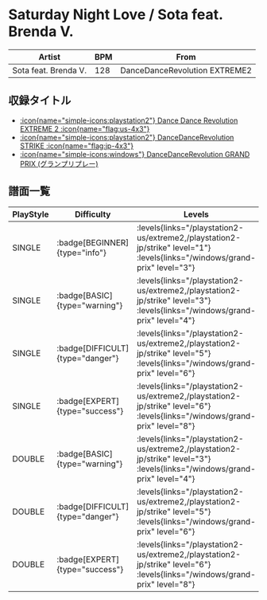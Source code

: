 # Saturday Night Love / Sota feat. Brenda V.

|Artist|BPM|From|
|------|---|----|
|Sota feat. Brenda V.|128|DanceDanceRevolution EXTREME2|

## 収録タイトル

- [:icon{name="simple-icons:playstation2"} Dance Dance Revolution EXTREME 2 :icon{name="flag:us-4x3"}](/playstation2-us/extreme2)
- [:icon{name="simple-icons:playstation2"} DanceDanceRevolution STRIKE :icon{name="flag:jp-4x3"}](/playstation2-jp/strike)
- [:icon{name="simple-icons:windows"} DanceDanceRevolution GRAND PRIX (グランプリプレー)](/windows/grand-prix)

## 譜面一覧

|PlayStyle|Difficulty|Levels|Notes|Movie|
|---------|----------|------|-----|-----|
|SINGLE| :badge[BEGINNER]{type="info"}| :levels{links="/playstation2-us/extreme2,/playstation2-jp/strike" level="1"} :levels{links="/windows/grand-prix" level="3"}|81/0||
|SINGLE| :badge[BASIC]{type="warning"}| :levels{links="/playstation2-us/extreme2,/playstation2-jp/strike" level="3"} :levels{links="/windows/grand-prix" level="4"}|111/22||
|SINGLE| :badge[DIFFICULT]{type="danger"}| :levels{links="/playstation2-us/extreme2,/playstation2-jp/strike" level="5"} :levels{links="/windows/grand-prix" level="6"}|181/38||
|SINGLE| :badge[EXPERT]{type="success"}| :levels{links="/playstation2-us/extreme2,/playstation2-jp/strike" level="6"} :levels{links="/windows/grand-prix" level="8"}|214/42||
|DOUBLE| :badge[BASIC]{type="warning"}| :levels{links="/playstation2-us/extreme2,/playstation2-jp/strike" level="3"} :levels{links="/windows/grand-prix" level="4"}|117/5||
|DOUBLE| :badge[DIFFICULT]{type="danger"}| :levels{links="/playstation2-us/extreme2,/playstation2-jp/strike" level="5"} :levels{links="/windows/grand-prix" level="6"}|179/7||
|DOUBLE| :badge[EXPERT]{type="success"}| :levels{links="/playstation2-us/extreme2,/playstation2-jp/strike" level="6"} :levels{links="/windows/grand-prix" level="8"}|220/7||
